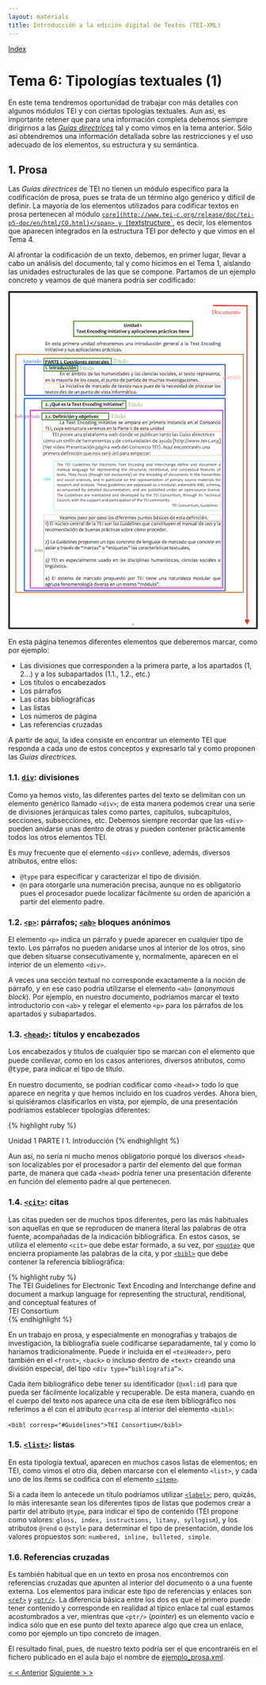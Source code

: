 ```yaml
---
layout: materials
title: Introducción a la edición digital de Textos (TEI-XML)
---
```


<a href="{{ site.url }}/materials/IntroTEI/index.html">Index</a>

# Tema 6: Tipologías textuales (1)

En este tema tendremos oportunidad de trabajar con más detalles con algunos módulos TEI y con ciertas tipologías textuales. Aun así, es importante retener que para una información completa debemos siempre dirigirnos a las [_Guías directrices_](http://www.tei-c.org/release/doc/tei-p5-doc/en/html/) tal y como vimos en la tema anterior. Sólo así obtendremos una información detallada sobre las restricciones y el uso adecuado de los elementos, su estructura y su semántica.

## 1. Prosa

Las _Guías directrices_ de TEI no tienen un módulo específico para la codificación de prosa, pues se trata de un término algo genérico y difícil de definir. La mayoría de los elementos utilizados para codificar textos en prosa pertenecen al módulo [`core](http://www.tei-c.org/release/doc/tei-p5-doc/en/html/CO.html)</span> y [`textstructure`](http://www.tei-c.org/release/doc/tei-p5-doc/en/html/DS.html), es decir, los elementos que aparecen integrados en la estructura TEI por defecto y que vimos en el Tema 4.

Al afrontar la codificación de un texto, debemos, en primer lugar, llevar a cabo un análisis del documento, tal y como hicimos en el Tema 1, aislando las unidades estructurales de las que se compone. Partamos de un ejemplo concreto y veamos de qué manera podría ser codificado:

![Texto en prosa](img/pag_prosa.png)

En esta página tenemos diferentes elementos que deberemos marcar, como por ejemplo:

*   Las divisiones que corresponden a la primera parte, a los apartados (1, 2...) y a los subapartados (1.1., 1.2., etc.)
*   Los títulos o encabezados
*   Los párrafos
*   Las citas bibliográficas
*   Las listas
*   Los números de página
*   Las referencias cruzadas

A partir de aquí, la idea consiste en encontrar un elemento TEI que responda a cada uno de estos conceptos y expresarlo tal y como proponen las _Guías directrices_.

### 1.1. [`div`](http://www.tei-c.org/release/doc/tei-p5-doc/es/html/ref-div.html): divisiones

Como ya hemos visto, las diferentes partes del texto se delimitan con un elemento genérico llamado `<div>`; de esta manera podemos crear una serie de divisiones jerárquicas tales como partes, capítulos, subcapítulos, secciones, subsecciones, etc. Debemos siempre recordar que las `<div>` pueden anidarse unas dentro de otras y pueden contener prácticamente todos los otros elementos TEI.

Es muy frecuente que el elemento `<div>` conlleve, además, diversos atributos, entre ellos:

*   `@type` para especificar y caracterizar el tipo de división.
*   `@n` para otorgarle una numeración precisa, aunque no es obligatorio pues el procesador puede localizar fácilmente su orden de aparición a partir del elemento padre.

### 1.2. [`<p>`](http://www.tei-c.org/release/doc/tei-p5-doc/es/html/ref-p.html): párrafos; [`<ab>`](http://www.tei-c.org/release/doc/tei-p5-doc/es/html/ref-ab.html) bloques anónimos

El elemento `<p>` indica un párrafo y puede aparecer en cualquier tipo de texto. Los párrafos no pueden anidarse unos al interior de los otros, sino que deben situarse consecutivamente y, normalmente, aparecen en el interior de un elemento `<div>`.

A veces una sección textual no corresponde exactamente a la noción de párrafo, y en ese caso podría utilizarse el elemento `<ab>` (_anonymous block_). Por ejemplo, en nuestro documento, podríamos marcar el texto introductorio con `<ab>` y relegar el elemento `<p>` para los párrafos de los apartados y subapartados.

### 1.3. [`<head>`](http://www.tei-c.org/release/doc/tei-p5-doc/es/html/ref-head.html): títulos y encabezados

Los encabezados y títulos de cualquier tipo se marcan con el elemento <font face="courier new,courier,monospace"><head></font> que puede conllevar, como en los casos anteriores, diversos atributos, como <font face="courier new,courier,monospace">@type</font>, para indicar el tipo de título.

En nuestro documento, se podrían codificar como `<head>`> todo lo que aparece en negrita y que hemos incluido en los cuadros verdes. Ahora bien, si quisiéramos clasificarlos en vista, por ejemplo, de una presentación podríamos establecer tipologías diferentes:

{% highlight ruby %}
<head type="Principal">Unidad 1</head>  
<head type="parte">PARTE I</head>  
<head type="apartado">1. Introducción</head>
{% endhighlight %}

Aun así, no sería ni mucho menos obligatorio porqué los diversos `<head>` son localizables por el procesador a partir del elemento del que forman parte, de manera que cada `<head>` podría  tener una presentación diferente en función del elemento padre al que pertenecen.

### 1.4. [`<cit>`](http://www.tei-c.org/release/doc/tei-p5-doc/es/html/ref-cit.html): citas

Las citas pueden ser de muchos tipos diferentes, pero las más habituales son aquellas en que se reproducen de manera literal las palabras de otra fuente, acompañadas de la indicación bibliográfica. En estos casos, se utiliza el elemento `<cit>` que debe estar formado, a su vez, por [`<quote>`](http://www.tei-c.org/release/doc/tei-p5-doc/es/html/ref-quote.html) que encierra propiamente las palabras de la cita, y por [`<bibl>`](http://www.tei-c.org/release/doc/tei-p5-doc/es/html/ref-bibl.html) que debe contener la referencia bibliográfica:

{% highlight ruby %}
<cit>  
<quote>The TEI Guidelines for Electronic Text Encoding and Interchange define and document a markup language for representing the structural, renditional, and  conceptual features of </quote>  
<bibl>TEI Consortium</bibl>  
</cit>
{% endhighlight %}

En un trabajo en prosa, y especialmente en monografías y trabajos de investigación, la bibliografía suele codificarse separadamente, tal y como lo haríamos tradicionalmente. Puede ir incluida en el `<teiHeader>`, pero también en el `<front>`, `<back>` o incluso dentro de `<text>` creando una división especial, del tipo `<div type=“bibliografia”>`.

Cada ítem bibliográfico debe tener su identificador (`@xml:id`) para que pueda ser fácilmente localizable y recuperable. De esta manera, cuando en el cuerpo del texto nos aparece una cita de ese ítem bibliográfico nos referimos a él con el atributo `@corresp` al interior del elemento `<bibl>`: 

`<bibl corresp="#Guidelines">TEI Consortium</bibl>`

### 1.5. [`<list>`](http://www.tei-c.org/release/doc/tei-p5-doc/es/html/ref-list.html): listas

En esta tipología textual, aparecen en muchos casos listas de elementos; en TEI, como vimos el otro día, deben marcarse con el elemento `<list>`, y cada uno de los ítems se codifica con el elemento [`<item>`](http://www.tei-c.org/release/doc/tei-p5-doc/es/html/ref-item.html).

Si a cada ítem lo antecede un título podríamos utilizar [`<label>`](http://www.tei-c.org/release/doc/tei-p5-doc/es/html/ref-label.html); pero, quizás, lo más interesante sean los diferentes tipos de listas que podemos crear a partir del atributo `@type`, para indicar el tipo de contenido (TEI propone como valores: `gloss, index, instructions, litany, syllogism`), y los atributos `@rend` o `@style` para determinar el tipo de presentación, donde los valores propuestos son: `numbered, inline, bulleted, simple`.

### 1.6. Referencias cruzadas

Es también habitual que en un texto en prosa nos encontremos con referencias cruzadas que apunten al interior del documento o a una fuente externa. Los elementos para indicar este tipo de referencias y enlaces son [`<ref>`](http://www.tei-c.org/release/doc/tei-p5-doc/es/html/ref-ref.html) y [`<ptr/>`](http://www.tei-c.org/release/doc/tei-p5-doc/es/html/ref-ptr.html). La diferencia básica entre los dos es que el primero puede tener contenido y corresponde en realidad al típico enlace tal cual estamos acostumbrados a ver, mientras que `<ptr/>` (_pointer_) es un elemento vacío e indica sólo que en ese punto del texto aparece algo que crea un enlace, como por ejemplo un tipo concreto de imagen.

El resultado final, pues, de nuestro texto podría ser el que encontraréis en el fichero publicado en el aula bajo el nombre de <a href="">ejemplo_prosa.xml</a>.

[< < Anterior](5.1.html)         [Siguiente > >](6.2.html)